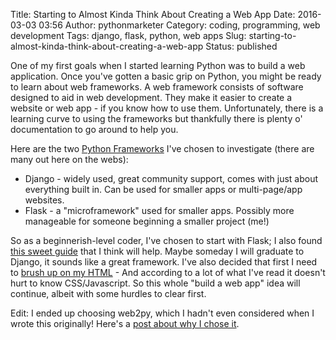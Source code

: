 Title: Starting to Almost Kinda Think About Creating a Web App
Date: 2016-03-03 03:56
Author: pythonmarketer
Category: coding, programming, web development
Tags: django, flask, python, web apps
Slug: starting-to-almost-kinda-think-about-creating-a-web-app
Status: published

One of my first goals when I started learning Python was to build a web application. Once you've gotten a basic grip on Python, you might be ready to learn about web frameworks. A web framework consists of software designed to aid in web development. They make it easier to create a website or web app - if you know how to use them. Unfortunately, there is a learning curve to using the frameworks but thankfully there is plenty o' documentation to go around to help you.

Here are the two [Python Frameworks](https://www.airpair.com/python/posts/django-flask-pyramid) I've chosen to investigate (there are many out here on the webs):

-   Django - widely used, great community support, comes with just about everything built in. Can be used for smaller apps or multi-page/app websites.
-   Flask - a "microframework" used for smaller apps. Possibly more manageable for someone beginning a smaller project (me!)

So as a beginnerish-level coder, I've chosen to start with Flask; I also found [this sweet guide](http://opentechschool.github.io/python-flask/) that I think will help. Maybe someday I will graduate to Django, it sounds like a great framework. I've also decided that first I need to [brush up on my HTML](https://www.coursera.org/specializations/web-design) - And according to a lot of what I've read it doesn't hurt to know CSS/Javascript. So this whole "build a web app" idea will continue, albeit with some hurdles to clear first.

Edit: I ended up choosing web2py, which I hadn't even considered when I wrote this originally! Here's a [post about why I chose it](https://pythonmarketer.wordpress.com/2016/03/22/choosing-a-web-development-path/).
